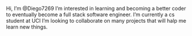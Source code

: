 Hi, I’m @Diego7269
I’m interested in learning and becoming a better coder to eventually become a full stack software engineer.
I’m currently a cs student at UCI
I’m looking to collaborate on many projects that will halp me learn new things. 


<!---
Diego7269/Diego7269 is a ✨ special ✨ repository because its `README.md` (this file) appears on your GitHub profile.
You can click the Preview link to take a look at your changes.
--->

